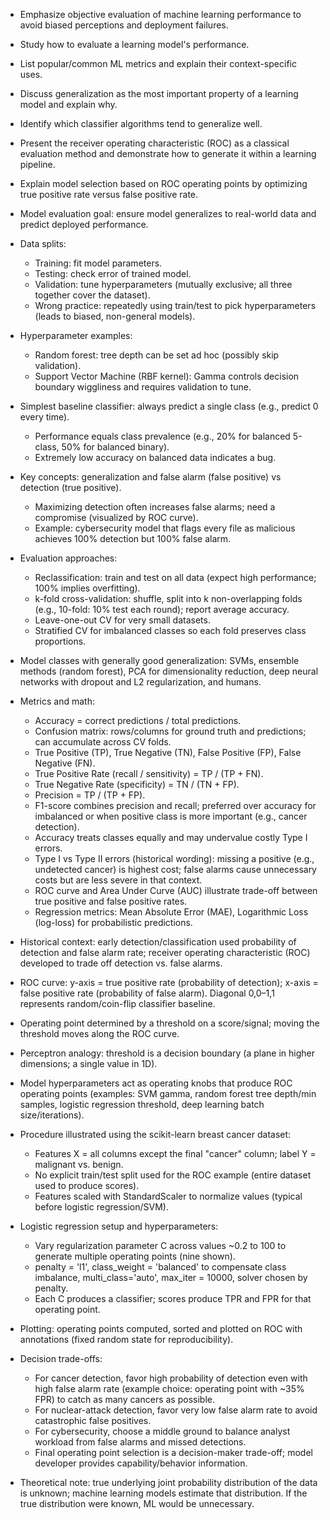 - Emphasize objective evaluation of machine learning performance to avoid biased perceptions and deployment failures.  
- Study how to evaluate a learning model's performance.  
- List popular/common ML metrics and explain their context-specific uses.  
- Discuss generalization as the most important property of a learning model and explain why.  
- Identify which classifier algorithms tend to generalize well.  
- Present the receiver operating characteristic (ROC) as a classical evaluation method and demonstrate how to generate it within a learning pipeline.  
- Explain model selection based on ROC operating points by optimizing true positive rate versus false positive rate.

- Model evaluation goal: ensure model generalizes to real-world data and predict deployed performance.

- Data splits:
  - Training: fit model parameters.
  - Testing: check error of trained model.
  - Validation: tune hyperparameters (mutually exclusive; all three together cover the dataset).
  - Wrong practice: repeatedly using train/test to pick hyperparameters (leads to biased, non-general models).

- Hyperparameter examples:
  - Random forest: tree depth can be set ad hoc (possibly skip validation).
  - Support Vector Machine (RBF kernel): Gamma controls decision boundary wiggliness and requires validation to tune.

- Simplest baseline classifier: always predict a single class (e.g., predict 0 every time).
  - Performance equals class prevalence (e.g., 20% for balanced 5-class, 50% for balanced binary).
  - Extremely low accuracy on balanced data indicates a bug.

- Key concepts: generalization and false alarm (false positive) vs detection (true positive).
  - Maximizing detection often increases false alarms; need a compromise (visualized by ROC curve).
  - Example: cybersecurity model that flags every file as malicious achieves 100% detection but 100% false alarm.

- Evaluation approaches:
  - Reclassification: train and test on all data (expect high performance; 100% implies overfitting).
  - k-fold cross-validation: shuffle, split into k non-overlapping folds (e.g., 10-fold: 10% test each round); report average accuracy.
  - Leave-one-out CV for very small datasets.
  - Stratified CV for imbalanced classes so each fold preserves class proportions.

- Model classes with generally good generalization: SVMs, ensemble methods (random forest), PCA for dimensionality reduction, deep neural networks with dropout and L2 regularization, and humans.

- Metrics and math:
  - Accuracy = correct predictions / total predictions.
  - Confusion matrix: rows/columns for ground truth and predictions; can accumulate across CV folds.
  - True Positive (TP), True Negative (TN), False Positive (FP), False Negative (FN).
  - True Positive Rate (recall / sensitivity) = TP / (TP + FN).
  - True Negative Rate (specificity) = TN / (TN + FP).
  - Precision = TP / (TP + FP).
  - F1-score combines precision and recall; preferred over accuracy for imbalanced or when positive class is more important (e.g., cancer detection).
  - Accuracy treats classes equally and may undervalue costly Type I errors.
  - Type I vs Type II errors (historical wording): missing a positive (e.g., undetected cancer) is highest cost; false alarms cause unnecessary costs but are less severe in that context.
  - ROC curve and Area Under Curve (AUC) illustrate trade-off between true positive and false positive rates.
  - Regression metrics: Mean Absolute Error (MAE), Logarithmic Loss (log-loss) for probabilistic predictions.

- Historical context: early detection/classification used probability of detection and false alarm rate; receiver operating characteristic (ROC) developed to trade off detection vs. false alarms.
- ROC curve: y-axis = true positive rate (probability of detection); x-axis = false positive rate (probability of false alarm). Diagonal 0,0–1,1 represents random/coin-flip classifier baseline.
- Operating point determined by a threshold on a score/signal; moving the threshold moves along the ROC curve.
- Perceptron analogy: threshold is a decision boundary (a plane in higher dimensions; a single value in 1D).
- Model hyperparameters act as operating knobs that produce ROC operating points (examples: SVM gamma, random forest tree depth/min samples, logistic regression threshold, deep learning batch size/iterations).
- Procedure illustrated using the scikit-learn breast cancer dataset:
  - Features X = all columns except the final "cancer" column; label Y = malignant vs. benign.
  - No explicit train/test split used for the ROC example (entire dataset used to produce scores).
  - Features scaled with StandardScaler to normalize values (typical before logistic regression/SVM).
- Logistic regression setup and hyperparameters:
  - Vary regularization parameter C across values ~0.2 to 100 to generate multiple operating points (nine shown).
  - penalty = 'l1', class_weight = 'balanced' to compensate class imbalance, multi_class='auto', max_iter = 10000, solver chosen by penalty.
  - Each C produces a classifier; scores produce TPR and FPR for that operating point.
- Plotting: operating points computed, sorted and plotted on ROC with annotations (fixed random state for reproducibility).
- Decision trade-offs:
  - For cancer detection, favor high probability of detection even with high false alarm rate (example choice: operating point with ~35% FPR) to catch as many cancers as possible.
  - For nuclear-attack detection, favor very low false alarm rate to avoid catastrophic false positives.
  - For cybersecurity, choose a middle ground to balance analyst workload from false alarms and missed detections.
  - Final operating point selection is a decision-maker trade-off; model developer provides capability/behavior information.
- Theoretical note: true underlying joint probability distribution of the data is unknown; machine learning models estimate that distribution. If the true distribution were known, ML would be unnecessary.